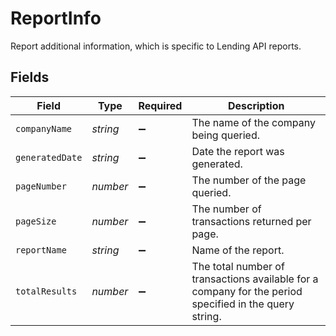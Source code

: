 # ReportInfo

Report additional information, which is specific to Lending API reports.


## Fields

| Field                                                                                                  | Type                                                                                                   | Required                                                                                               | Description                                                                                            |
| ------------------------------------------------------------------------------------------------------ | ------------------------------------------------------------------------------------------------------ | ------------------------------------------------------------------------------------------------------ | ------------------------------------------------------------------------------------------------------ |
| `companyName`                                                                                          | *string*                                                                                               | :heavy_minus_sign:                                                                                     | The name of the company being queried.                                                                 |
| `generatedDate`                                                                                        | *string*                                                                                               | :heavy_minus_sign:                                                                                     | Date the report was generated.                                                                         |
| `pageNumber`                                                                                           | *number*                                                                                               | :heavy_minus_sign:                                                                                     | The number of the page queried.                                                                        |
| `pageSize`                                                                                             | *number*                                                                                               | :heavy_minus_sign:                                                                                     | The number of transactions returned per page.                                                          |
| `reportName`                                                                                           | *string*                                                                                               | :heavy_minus_sign:                                                                                     | Name of the report.                                                                                    |
| `totalResults`                                                                                         | *number*                                                                                               | :heavy_minus_sign:                                                                                     | The total number of transactions available for a company for the period specified in the query string. |